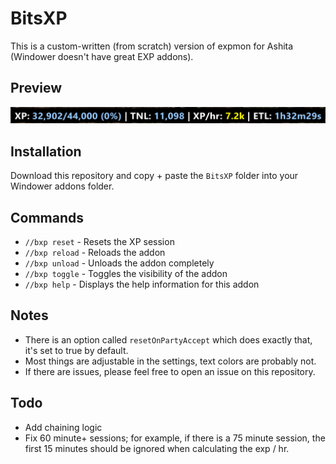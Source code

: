 # BitsXP

This is a custom-written (from scratch) version of expmon for Ashita (Windower doesn't have great EXP addons).

## Preview

![BitsXP](./docs/addon-picture.png)

## Installation

Download this repository and copy + paste the `BitsXP` folder into your Windower addons folder.

## Commands

- `//bxp reset` - Resets the XP session
- `//bxp reload` - Reloads the addon
- `//bxp unload` - Unloads the addon completely
- `//bxp toggle` - Toggles the visibility of the addon
- `//bxp help` - Displays the help information for this addon

## Notes

- There is an option called `resetOnPartyAccept` which does exactly that, it's set to true by default.
- Most things are adjustable in the settings, text colors are probably not.
- If there are issues, please feel free to open an issue on this repository.

## Todo

- Add chaining logic
- Fix 60 minute+ sessions; for example, if there is a 75 minute session, the first 15 minutes should be ignored when calculating the exp / hr.
